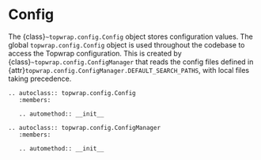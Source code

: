 # Config

The {class}`~topwrap.config.Config` object stores configuration values.
The global `topwrap.config.Config` object is used throughout the codebase to access the Topwrap configuration.
This is created by {class}`~topwrap.config.ConfigManager` that reads the config files defined in {attr}`topwrap.config.ConfigManager.DEFAULT_SEARCH_PATHS`, with local files taking precedence.

```{eval-rst}
.. autoclass:: topwrap.config.Config
   :members:

   .. automethod:: __init__
```

```{eval-rst}
.. autoclass:: topwrap.config.ConfigManager
   :members:

   .. automethod:: __init__
```
